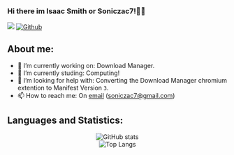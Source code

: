 ### Hi there im Isaac Smith or Soniczac7!👋🏻
![](https://visitor-badge.laobi.icu/badge?page_id=Soniczac7.Soniczac7) [![Github](https://img.shields.io/github/followers/Soniczac7?label=Follow&style=social)](https://github.com/Soniczac7)

## About me:

- 🔭 I’m currently working on: Download Manager.
- 🌱 I’m currently studing: Computing!
- 🤔 I’m looking for help with: Converting the Download Manager chromium extention to Manifest Version `3`.
- 📫 How to reach me: On [email](mailto:soniczac7@gmail.com) ([soniczac7@gmail.com](mailto:soniczac7@gmail.com))

## Languages and Statistics:
<p align="center">
	<tr>
		<td align="center" style="padding=0;width=50%;">
			<img alt="GitHub stats" src="https://github-readme-stats.vercel.app/api?username=Soniczac7&show_icons=true&theme=merko&count_private=true&include_all_commits=true&enable_animations=true">
			<br>
      <img alt="Top Langs" src="https://github-readme-stats.vercel.app/api/top-langs/?username=Soniczac7&theme=merko&count_private=true&enable_animations=true">
		</td>
	</tr>
</p>
